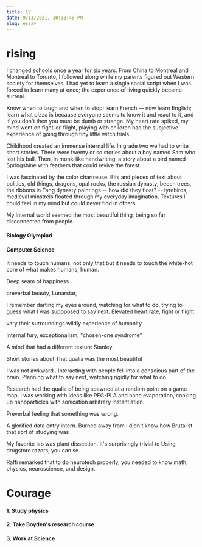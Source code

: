 ```yaml
---
title: EV
date: 9/13/2021, 10:38:48 PM
slug: essay
---
```


# rising

<!-- My mind was a lotus leaf, unattached to
The qualia of doing research was what I imagine lotus leafs to feel, adrift in water. -->

<!-- Being a five-year-old who hadn't learned a single social script yet in a context that required a lot of them in a short amount of time made the experience of humanity somewhat surreal.

Take a kid who has yet to develop a single social script to a context that requires a lot of them in a short amount of time and the experience of humanity becomes surreal. 
Five-year-olds have yet to learn a single social script. Place them in a context that requires a lot of them in a short amount of time and the experience of humanity becomes surreal.

I was a five-year-old who hadn't learned a single social script. Being in a context that required a lot of them in a short amount of time made the experience of humanity somewhat surreal.

For a child without a single social script to learn the way of these Western worlds on their own, the experience of humanity becomes surreal.

I was five and had yet to know a single social script; being required to learn a lot of them in a short amount of time made the experience of humanity surreal.
suddenly you get a stunning experience of humanity.
 -->

I changed schools once a year for six years. From China to Montreal and Montreal to Toronto, I followed along while my parents figured out Western society for themselves. I had yet to learn a single social script when I was forced to learn many at once; the experience of living quickly became surreal.

Know when to laugh and when to stop; learn French — now learn English; learn what pizza is because everyone seems to know it and react to it, and if you don't then you must be dumb or strange. My heart rate spiked, my mind went on fight-or-flight, playing with children had the subjective experience of going through tiny little witch trials.

Childhood created an immense internal life. In grade two we had to write short stories. There were twenty or so stories about a boy named Sam who lost his ball. Then, in monk-like handwriting, a story about a bird named Springshine with feathers that could revive the forest. 

I was fascinated by the color chartreuse. Bits and pieces of text about politics, old things, dragons, opal rocks, the russian dynasty, beech trees, the ribbons in Tang dynasty paintings -- how did they float? -- lyrebirds, medieval minstrels floated through my everyday imagination. Textures I could feel in my mind but could never find in others. 

My internal world seemed the most beautiful thing, being so far disconnected from people. 

#### Biology Olympiad
#### Computer Science


It needs to touch humans, not only that but it needs to touch the white-hot core of what makes humans, human.

Deep seam of happiness


preverbal beauty, Lunarstar, 

<!-- Place a kid who doesn't know a single social script on this path and you get a stunning experience of humanity. -->

 I remember darting my eyes around, watching for what to do, trying to guess what I was suppposed to say next.
Elevated heart rate, fight or flight 

vary their surroundings wildly
experience of humanity

Internal fury, exceptionalism, "chosen-one syndrome"



<!-- My Grand Imagination -->
A mind that had a different texture
Stanley 

Short stories about 
That qualia was the most beautiful 
<!-- Life was a sinusoid of anxiety, which I thought would continue into the rest of time.  -->
<!--A fresh set of faces, After leaving China,  A vibrating particle picks up no ions. -->


I was not awkward . Interacting with people fell into a conscious part of the brain. Planning what to say next, watching rigidly for what to do.

Research had the qualia of being spawned at a random point on a game map. I was working with ideas like PEG-PLA and nano evaporation, cooking up nanoparticles with sonication arbitrary instantiation.

Preverbal feeling that something was wrong.

A glorified data entry intern. Burned away from
I didn't know how Brutalist that sort of studying was

My favorite lab was plant dissection. It's surprisingly trivial to Using drugstore razors, you can se


Raffi remarked that to do neurotech properly, you needed to know math, physics, neuroscience, and design.

# Courage

#### 1. Study physics

#### 2. Take Boyden's research course

#### 3. Work at Science
